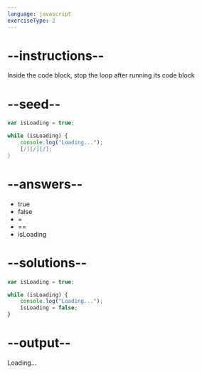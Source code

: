 ```yaml
---
language: javascript
exerciseType: 2
---
```


# --instructions--

Inside the code block, stop the loop after running its code block

# --seed--

```javascript
var isLoading = true;

while (isLoading) {
    console.log("Loading...");
    [/][/][/];
}
```

# --answers--

- true
- false
-  = 
-  == 
- isLoading

# --solutions--

```javascript
var isLoading = true;

while (isLoading) {
    console.log("Loading...");
    isLoading = false;
}
```

# --output--

Loading...
